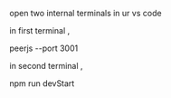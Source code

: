 open two internal terminals in ur vs code

in first terminal  , 

peerjs --port 3001


in second terminal , 

npm run devStart